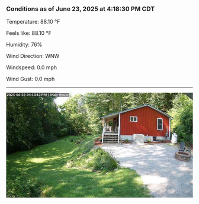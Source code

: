 ### Conditions as of June 23, 2025 at 4:18:30 PM CDT 

Temperature: 88.10 &deg;F

Feels like: 88.10 &deg;F

Humidity: 76%

Wind Direction: WNW

Windspeed: 0.0 mph

Wind Gust: 0.0 mph

---

<img src="./images/latest.jpeg"/>

